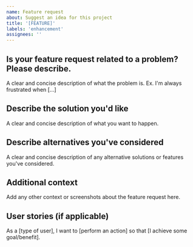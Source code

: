 ```yaml
---
name: Feature request
about: Suggest an idea for this project
title: '[FEATURE]'
labels: 'enhancement'
assignees: ''
---
```


## Is your feature request related to a problem? Please describe.
A clear and concise description of what the problem is. Ex. I'm always frustrated when [...]

## Describe the solution you'd like
A clear and concise description of what you want to happen.

## Describe alternatives you've considered
A clear and concise description of any alternative solutions or features you've considered.

## Additional context
Add any other context or screenshots about the feature request here.

## User stories (if applicable)
As a [type of user], I want to [perform an action] so that [I achieve some goal/benefit].
